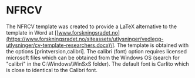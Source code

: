 # NFRCV
The NFRCV template was created to provide a LaTeX alternative to the template in Word at \[[www.forskningsradet.no](https://www.forskningsradet.no/siteassets/utlysninger/vedlegg-utlysninger/cv-template-researchers.docx)\]. The template is obtained with the options [printversion,calibri]. The calibri (font) option requires licensed microsoft files which can be obtained from the Windows OS (search for "calibri" in the C:\Windows\WinSxS folder). The default font is Carlito which is close to identical to the Calibri font.
